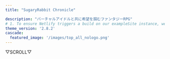```yaml
---
title: "SugaryRabbit Chronicle"

description: "バーチャルアイドルと共に希望を掴むファンタジーRPG"
# 1. To ensure Netlify triggers a build on our exampleSite instance, we need to change a file in the exampleSite directory.
theme_version: '2.8.2'
cascade:
  featured_image: '/images/top_all_nologo.png'
---
```

▽SCROLL▽